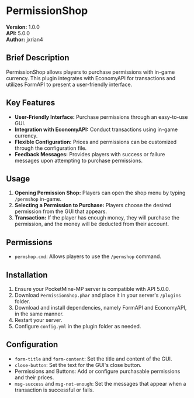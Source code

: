 # PermissionShop

**Version:** 1.0.0  
**API:** 5.0.0  
**Author:** jxrian4  

## Brief Description
PermissionShop allows players to purchase permissions with in-game currency. This plugin integrates with EconomyAPI for transactions and utilizes FormAPI to present a user-friendly interface.

## Key Features
- **User-Friendly Interface:** Purchase permissions through an easy-to-use GUI.
- **Integration with EconomyAPI:** Conduct transactions using in-game currency.
- **Flexible Configuration:** Prices and permissions can be customized through the configuration file.
- **Feedback Messages:** Provides players with success or failure messages upon attempting to purchase permissions.

## Usage
1. **Opening Permission Shop:** Players can open the shop menu by typing `/permshop` in-game.
2. **Selecting a Permission to Purchase:** Players choose the desired permission from the GUI that appears.
3. **Transaction:** If the player has enough money, they will purchase the permission, and the money will be deducted from their account.

## Permissions
- `permshop.cmd`: Allows players to use the `/permshop` command.

## Installation
1. Ensure your PocketMine-MP server is compatible with API 5.0.0.
2. Download `PermissionShop.phar` and place it in your server's `/plugins` folder.
3. Download and install dependencies, namely FormAPI and EconomyAPI, in the same manner.
4. Restart your server.
5. Configure `config.yml` in the plugin folder as needed.

## Configuration
- `form-title` and `form-content`: Set the title and content of the GUI.
- `close-button`: Set the text for the GUI's close button.
- Permissions and Buttons: Add or configure purchasable permissions and their prices.
- `msg-success` and `msg-not-enough`: Set the messages that appear when a transaction is successful or fails.
